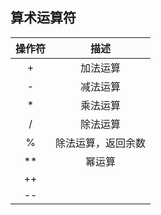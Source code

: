## 算术运算符

| 操作符 | 描述 |
| :-: | :-: |
| + | 加法运算 |
| - | 减法运算 |
| * | 乘法运算 |
| / | 除法运算 |
| % | 除法运算，返回余数 |
| ** | 幂运算 |
| ++ |  |
| -- |  |
